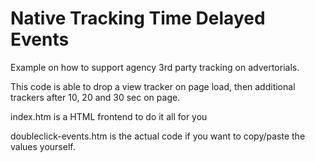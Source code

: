 # Native Tracking Time Delayed Events

Example on how to support agency 3rd party tracking on advertorials. 

This code is able to drop a view tracker on page load, then additional trackers after 10, 20 and 30 sec on page.

index.htm is a HTML frontend to do it all for you

doubleclick-events.htm is the actual code if you want to copy/paste the values yourself.
